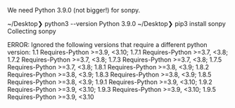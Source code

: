 
We need Python 3.9.0 (not bigger!) for sonpy.

~/Desktop❯ python3 --version
Python 3.9.0
~/Desktop❯ pip3 install sonpy
Collecting sonpy


ERROR: Ignored the following versions that require a different python version:
1.1   Requires-Python >=3.9, <3.10;
1.7.1 Requires-Python >=3.7, <3.8;
1.7.2 Requires-Python >=3.7, <3.8; 
1.7.3 Requires-Python >=3.7, <3.8; 
1.7.5 Requires-Python >=3.7, <3.8; 
1.8.1 Requires-Python >=3.8, <3.9; 
1.8.2 Requires-Python >=3.8, <3.9; 
1.8.3 Requires-Python >=3.8, <3.9; 
1.8.5 Requires-Python >=3.8, <3.9; 
1.9.1 Requires-Python >=3.9, <3.10; 
1.9.2 Requires-Python >=3.9, <3.10; 
1.9.3 Requires-Python >=3.9, <3.10; 
1.9.5 Requires-Python >=3.9, <3.10
